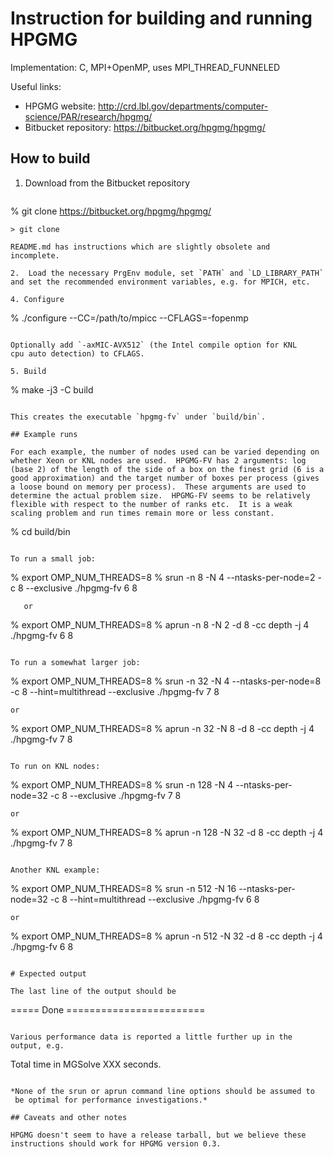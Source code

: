 # Instruction for building and running HPGMG

Implementation: C, MPI+OpenMP, uses MPI_THREAD_FUNNELED

Useful links:
- HPGMG website: http://crd.lbl.gov/departments/computer-science/PAR/research/hpgmg/
- Bitbucket repository: https://bitbucket.org/hpgmg/hpgmg/

## How to build

1. Download from the Bitbucket repository
   ```
% git clone https://bitbucket.org/hpgmg/hpgmg/
   ```
   > git clone 

   README.md has instructions which are slightly obsolete and
   incomplete.

2.  Load the necessary PrgEnv module, set `PATH` and `LD_LIBRARY_PATH`
and set the recommended environment variables, e.g. for MPICH, etc.

4. Configure
   ```
   % ./configure --CC=/path/to/mpicc --CFLAGS=-fopenmp
   ```
   
   Optionally add `-axMIC-AVX512` (the Intel compile option for KNL
   cpu auto detection) to CFLAGS.

5. Build
   ```
   % make -j3 -C build
   ```

   This creates the executable `hpgmg-fv` under `build/bin`.

## Example runs

For each example, the number of nodes used can be varied depending on
whether Xeon or KNL nodes are used.  HPGMG-FV has 2 arguments: log
(base 2) of the length of the side of a box on the finest grid (6 is a
good approximation) and the target number of boxes per process (gives
a loose bound on memory per process).  These arguments are used to
determine the actual problem size.  HPGMG-FV seems to be relatively
flexible with respect to the number of ranks etc.  It is a weak
scaling problem and run times remain more or less constant.

```
% cd build/bin
```  

To run a small job:

```
% export OMP_NUM_THREADS=8
% srun -n 8 -N 4 --ntasks-per-node=2 -c 8 --exclusive ./hpgmg-fv 6 8
```
   or
```
% export OMP_NUM_THREADS=8
% aprun -n 8 -N 2 -d 8 -cc depth -j 4 ./hpgmg-fv 6 8
```

To run a somewhat larger job:
```
% export OMP_NUM_THREADS=8
% srun -n 32 -N 4 --ntasks-per-node=8 -c 8 --hint=multithread --exclusive ./hpgmg-fv 7 8
```
or
```
% export OMP_NUM_THREADS=8
% aprun -n 32 -N 8 -d 8 -cc depth -j 4 ./hpgmg-fv 7 8
```

To run on KNL nodes:
```
% export OMP_NUM_THREADS=8
% srun -n 128 -N 4 --ntasks-per-node=32 -c 8 --exclusive ./hpgmg-fv 7 8
```
or
```
% export OMP_NUM_THREADS=8
% aprun -n 128 -N 32 -d 8 -cc depth -j 4 ./hpgmg-fv 7 8
```

Another KNL example:
```
% export OMP_NUM_THREADS=8
% srun -n 512 -N 16 --ntasks-per-node=32 -c 8 --hint=multithread --exclusive ./hpgmg-fv 6 8
```
or
```
% export OMP_NUM_THREADS=8
% aprun -n 512 -N 32 -d 8 -cc depth -j 4 ./hpgmg-fv 6 8
```

# Expected output

The last line of the output should be
```
===== Done ========================
```

Various performance data is reported a little further up in the output, e.g.
```
   Total time in MGSolve      XXX seconds. 
```

*None of the srun or aprun command line options should be assumed to
 be optimal for performance investigations.*

## Caveats and other notes

HPGMG doesn't seem to have a release tarball, but we believe these
instructions should work for HPGMG version 0.3.
